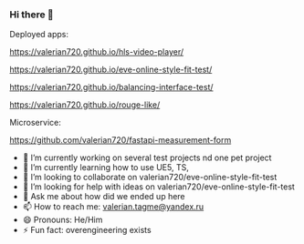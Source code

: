 ### Hi there 👋

Deployed apps:

https://valerian720.github.io/hls-video-player/

https://valerian720.github.io/eve-online-style-fit-test/

https://valerian720.github.io/balancing-interface-test/

https://valerian720.github.io/rouge-like/

Microservice:

https://github.com/valerian720/fastapi-measurement-form

- 🔭 I’m currently working on several test projects nd one pet project
- 🌱 I’m currently learning how to use UE5, TS, 
- 👯 I’m looking to collaborate on valerian720/eve-online-style-fit-test 
- 🤔 I’m looking for help with ideas on valerian720/eve-online-style-fit-test 
- 💬 Ask me about how did we ended up here
- 📫 How to reach me: valerian.tagme@yandex.ru
- 😄 Pronouns: He/Him
- ⚡ Fun fact: overengineering exists
